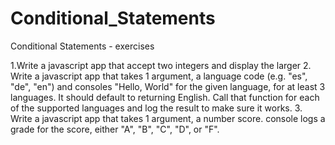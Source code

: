 # Conditional_Statements
Conditional Statements - exercises

1.Write a javascript app that accept two integers
and display the larger
2. Write a javascript app that takes 1 argument, a
language code (e.g. "es", "de", "en") and consoles
"Hello, World" for the given language, for at least 3
languages. It should default to returning English.
Call that function for each of the supported
languages and log the result to make sure it
works.
3. Write a javascript app that takes 1 argument, a
number score. console logs a grade for the score,
either "A", "B", "C", "D", or "F".
